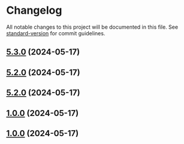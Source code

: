 # Changelog

All notable changes to this project will be documented in this file. See [standard-version](https://github.com/conventional-changelog/standard-version) for commit guidelines.

## [5.3.0](https://github.com/quinnpertuit/panel-test/compare/@template/basic@5.2.0...@template/basic@5.3.0) (2024-05-17)

## [5.2.0](https://github.com/quinnpertuit/panel-test/compare/@template/basic@5.2.0...@template/basic@5.2.0) (2024-05-17)

## [5.2.0](https://github.com/quinnpertuit/panel-test/compare/@template/basic@1.0.0...@template/basic@5.2.0) (2024-05-17)

## [1.0.0](https://github.com/quinnpertuit/panel-test/compare/@template/basic@1.0.0...@template/basic@1.0.0) (2024-05-17)

## [1.0.0](https://github.com/quinnpertuit/panel-test/compare/@template/basic@4.0.0...@template/basic@1.0.0) (2024-05-17)
